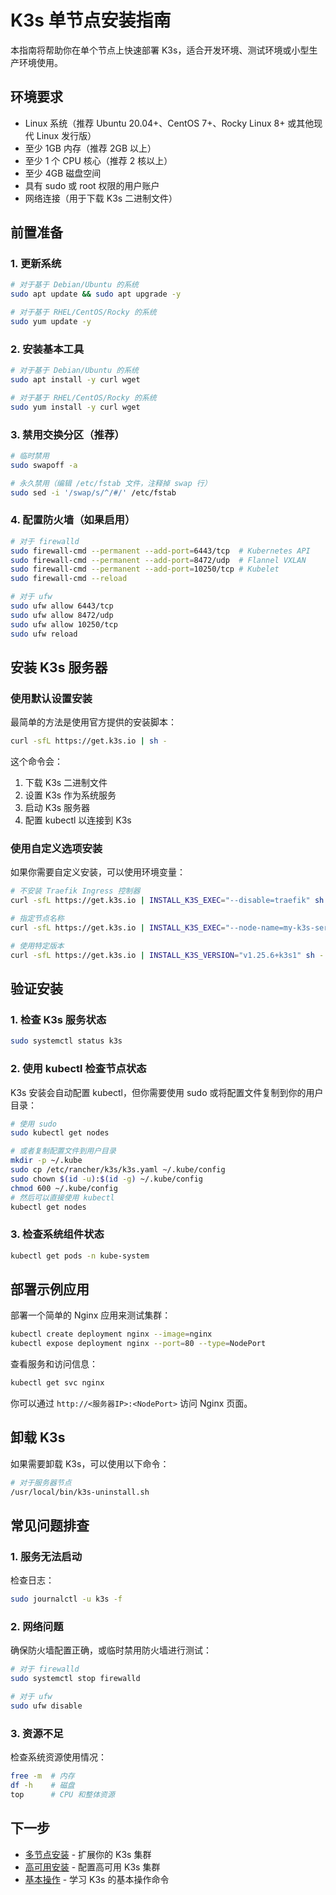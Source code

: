# K3s 单节点安装指南

本指南将帮助你在单个节点上快速部署 K3s，适合开发环境、测试环境或小型生产环境使用。

## 环境要求

- Linux 系统（推荐 Ubuntu 20.04+、CentOS 7+、Rocky Linux 8+ 或其他现代 Linux 发行版）
- 至少 1GB 内存（推荐 2GB 以上）
- 至少 1 个 CPU 核心（推荐 2 核以上）
- 至少 4GB 磁盘空间
- 具有 sudo 或 root 权限的用户账户
- 网络连接（用于下载 K3s 二进制文件）

## 前置准备

### 1. 更新系统

```bash
# 对于基于 Debian/Ubuntu 的系统
sudo apt update && sudo apt upgrade -y

# 对于基于 RHEL/CentOS/Rocky 的系统
sudo yum update -y
```

### 2. 安装基本工具

```bash
# 对于基于 Debian/Ubuntu 的系统
sudo apt install -y curl wget

# 对于基于 RHEL/CentOS/Rocky 的系统
sudo yum install -y curl wget
```

### 3. 禁用交换分区（推荐）

```bash
# 临时禁用
sudo swapoff -a

# 永久禁用（编辑 /etc/fstab 文件，注释掉 swap 行）
sudo sed -i '/swap/s/^/#/' /etc/fstab
```

### 4. 配置防火墙（如果启用）

```bash
# 对于 firewalld
sudo firewall-cmd --permanent --add-port=6443/tcp  # Kubernetes API
sudo firewall-cmd --permanent --add-port=8472/udp  # Flannel VXLAN
sudo firewall-cmd --permanent --add-port=10250/tcp # Kubelet
sudo firewall-cmd --reload

# 对于 ufw
sudo ufw allow 6443/tcp
sudo ufw allow 8472/udp
sudo ufw allow 10250/tcp
sudo ufw reload
```

## 安装 K3s 服务器

### 使用默认设置安装

最简单的方法是使用官方提供的安装脚本：

```bash
curl -sfL https://get.k3s.io | sh -
```

这个命令会：
1. 下载 K3s 二进制文件
2. 设置 K3s 作为系统服务
3. 启动 K3s 服务器
4. 配置 kubectl 以连接到 K3s

### 使用自定义选项安装

如果你需要自定义安装，可以使用环境变量：

```bash
# 不安装 Traefik Ingress 控制器
curl -sfL https://get.k3s.io | INSTALL_K3S_EXEC="--disable=traefik" sh -

# 指定节点名称
curl -sfL https://get.k3s.io | INSTALL_K3S_EXEC="--node-name=my-k3s-server" sh -

# 使用特定版本
curl -sfL https://get.k3s.io | INSTALL_K3S_VERSION="v1.25.6+k3s1" sh -
```

## 验证安装

### 1. 检查 K3s 服务状态

```bash
sudo systemctl status k3s
```

### 2. 使用 kubectl 检查节点状态

K3s 安装会自动配置 kubectl，但你需要使用 sudo 或将配置文件复制到你的用户目录：

```bash
# 使用 sudo
sudo kubectl get nodes

# 或者复制配置文件到用户目录
mkdir -p ~/.kube
sudo cp /etc/rancher/k3s/k3s.yaml ~/.kube/config
sudo chown $(id -u):$(id -g) ~/.kube/config
chmod 600 ~/.kube/config
# 然后可以直接使用 kubectl
kubectl get nodes
```

### 3. 检查系统组件状态

```bash
kubectl get pods -n kube-system
```

## 部署示例应用

部署一个简单的 Nginx 应用来测试集群：

```bash
kubectl create deployment nginx --image=nginx
kubectl expose deployment nginx --port=80 --type=NodePort
```

查看服务和访问信息：

```bash
kubectl get svc nginx
```

你可以通过 `http://<服务器IP>:<NodePort>` 访问 Nginx 页面。

## 卸载 K3s

如果需要卸载 K3s，可以使用以下命令：

```bash
# 对于服务器节点
/usr/local/bin/k3s-uninstall.sh
```

## 常见问题排查

### 1. 服务无法启动

检查日志：

```bash
sudo journalctl -u k3s -f
```

### 2. 网络问题

确保防火墙配置正确，或临时禁用防火墙进行测试：

```bash
# 对于 firewalld
sudo systemctl stop firewalld

# 对于 ufw
sudo ufw disable
```

### 3. 资源不足

检查系统资源使用情况：

```bash
free -m  # 内存
df -h    # 磁盘
top      # CPU 和整体资源
```

## 下一步

- [多节点安装](./multi-node.md) - 扩展你的 K3s 集群
- [高可用安装](./high-availability.md) - 配置高可用 K3s 集群
- [基本操作](./basic-operations.md) - 学习 K3s 的基本操作命令
